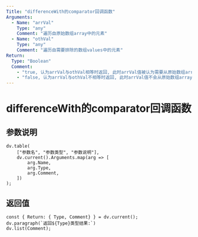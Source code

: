```yaml
---
Title: "differenceWith的comparator回调函数"
Arguments:
  - Name: "arrVal"
    Type: "any"
    Comment: "遍历自原始数组array中的元素"
  - Name: "othVal"
    Type: "any"
    Comment: "遍历自需要排除的数组values中的元素"
Return:
  Type: "Boolean"
  Comment: 
    - "true, 认为arrVal与othVal相等时返回, 此时arrVal值被认为需要从原始数组array中排除, 不会出现在最终返回结果中"
    - "false, 认为arrVal与othVal不相等时返回, 此时arrVal值不会从原始数组array中排除, 会出现在最终返回结果中"
---
```

# differenceWith的comparator回调函数
## 参数说明
```dataviewjs
dv.table(
	["参数名", "参数类型", "参数说明"],
	dv.current().Arguments.map(arg => [
		arg.Name,
		arg.Type,
		arg.Comment,
	])
);
```

## 返回值
```dataviewjs
const { Return: { Type, Comment} } = dv.current();
dv.paragraph(`返回${Type}类型结果:`)
dv.list(Comment);
```
